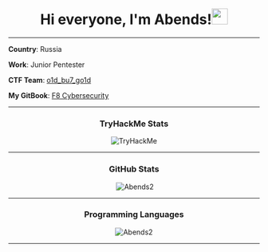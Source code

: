 <h1 align="center">Hi everyone, I'm Abends!<img src="https://github.com/blackcater/blackcater/raw/main/images/Hi.gif" height="32"/></h1>

---

**Country**: Russia

**Work**: Junior Pentester 

**CTF Team**: [o1d_bu7_go1d](https://ctftime.org/team/213673)

**My GitBook**: [F8 Cybersecurity](https://o1d-bu7-go1d.gitbook.io/cybersecurity-f8/)

---
<h3 align="center">TryHackMe Stats</h3>

<p align="center"><img src="https://tryhackme-badges.s3.amazonaws.com/Adends.png" alt="TryHackMe"></p>

---

<h3 align="center">GitHub Stats</h3>

<p align="center">&nbsp;<img src="https://github-readme-stats.vercel.app/api?username=Abends2&show_icons=true&locale=en&theme=chartreuse-dark" alt="Abends2" /></p>

---

<h3 align="center">Programming Languages</h3>

<p align="center"><img src="https://github-readme-stats.vercel.app/api/top-langs?username=Abends2&show_icons=true&locale=en&layout=compact&theme=midnight-purple" alt="Abends2" /></p>

---
